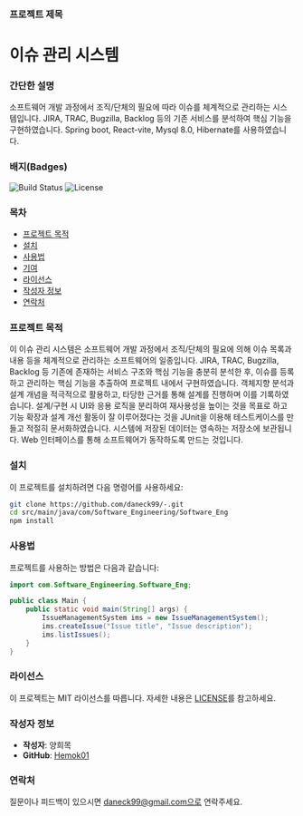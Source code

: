 ### 프로젝트 제목
# 이슈 관리 시스템

### 간단한 설명
소프트웨어 개발 과정에서 조직/단체의 필요에 따라 이슈를 체계적으로 관리하는 시스템입니다. JIRA, TRAC, Bugzilla, Backlog 등의 기존 서비스를 분석하여 핵심 기능을 구현하였습니다.
Spring boot, React-vite, Mysql 8.0, Hibernate를 사용하였습니다.

### 배지(Badges)
![Build Status](https://img.shields.io/badge/build-passing-brightgreen)
![License](https://img.shields.io/badge/license-MIT-blue)

### 목차
- [프로젝트 목적](#프로젝트-목적)
- [설치](#설치)
- [사용법](#사용법)
- [기여](#기여)
- [라이선스](#라이선스)
- [작성자 정보](#작성자-정보)
- [연락처](#연락처)

### 프로젝트 목적
이 이슈 관리 시스템은 소프트웨어 개발 과정에서 조직/단체의 필요에 의해 이슈 목록과 내용 등을 체계적으로 관리하는 소프트웨어의 일종입니다. JIRA, TRAC, Bugzilla, Backlog 등 기존에 존재하는 서비스 구조와 핵심 기능을 충분히 분석한 후, 이슈를 등록하고 관리하는 핵심 기능을 추출하여 프로젝트 내에서 구현하였습니다. 객체지향 분석과 설계 개념을 적극적으로 활용하고, 타당한 근거를 통해 설계를 진행하며 이를 기록하였습니다. 
설계/구현 시 UI와 응용 로직을 분리하여 재사용성을 높이는 것을 목표로 하고 기능 확장과 설계 개선 활동이 잘 이루어졌다는 것을 JUnit을 이용해 테스트케이스를 만들고 적절히 문서화하였습니다. 
시스템에 저장된 데이터는 영속하는 저장소에 보관됩니다. Web 인터페이스를 통해 소프트웨어가 동작하도록 만드는 것입니다.

### 설치

이 프로젝트를 설치하려면 다음 명령어를 사용하세요:

```bash
git clone https://github.com/daneck99/-.git
cd src/main/java/com/Software_Engineering/Software_Eng
npm install
```

### 사용법

프로젝트를 사용하는 방법은 다음과 같습니다:

```java
import com.Software_Engineering.Software_Eng;

public class Main {
    public static void main(String[] args) {
        IssueManagementSystem ims = new IssueManagementSystem();
        ims.createIssue("Issue title", "Issue description");
        ims.listIssues();
    }
}
```

### 라이선스

이 프로젝트는 MIT 라이선스를 따릅니다. 자세한 내용은 [LICENSE](LICENSE)를 참고하세요.

### 작성자 정보

- **작성자**: 양희목
- **GitHub**: [Hemok01](https://github.com/Hemok01)

### 연락처

질문이나 피드백이 있으시면 daneck99@gmail.com으로 연락주세요.

